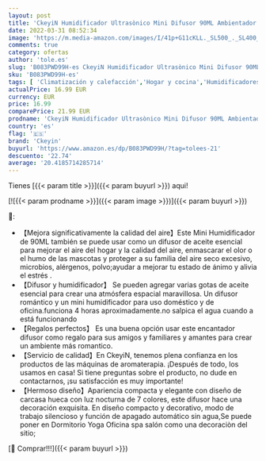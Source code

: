 ```yaml
---
layout: post
title: 'CkeyiN Humidificador Ultrasònico Mini Difusor 90ML Ambientador Aromaterapia Silencioso Apagado Automtico Luces LED 7 Colores Aceites Esenciales Dormitorio Bebe Yoga Oficina Spa Libre de BPA'
date: 2022-03-31 08:52:34
image: 'https://m.media-amazon.com/images/I/41p+G11cKLL._SL500_._SL400_.jpg'
comments: true
category: ofertas
author: 'tole.es'
slug: 'B083PWD99H-es CkeyiN Humidificador Ultrasònico Mini Difusor 90ML...'
sku: 'B083PWD99H-es'
tags: [ 'Climatización y calefacción','Hogar y cocina','Humidificadores','bebe','ckeyin', ]
actualPrice: 16.99 EUR
currency: EUR
price: 16.99
comparePrice: 21.99 EUR
prodname: 'CkeyiN Humidificador Ultrasònico Mini Difusor 90ML Ambientador Aromaterapia Silencioso Apagado Automtico Luces LED 7 Colores Aceites Esenciales Dormitorio Bebe Yoga Oficina Spa Libre de BPA'
country: 'es'
flag: '🇪🇸'
brand: 'Ckeyin'
buyurl: 'https://www.amazon.es/dp/B083PWD99H/?tag=tolees-21'
descuento: '22.74'
average: '20.4185714285714'
---
```


Tienes [{{< param title >}}]({{< param buyurl >}}) aqui!

[![{{< param prodname >}}]({{< param image >}})]({{< param buyurl >}})

🔎:

- 【Mejora significativamente la calidad del aire】Este Mini Humidificador de 90ML también se puede usar como un difusor de aceite esencial para mejorar el aire del hogar y la calidad del aire, enmascarar el olor o el humo de las mascotas y proteger a su familia del aire seco excesivo, microbios, alérgenos, polvo;ayudar a mejorar tu estado de ánimo y alivia el estrés .
- 【Difusor y humidificador】 Se pueden agregar varias gotas de aceite esencial para crear una atmósfera espacial maravillosa. Un difusor romántico y un mini humidificador para uso doméstico y de oficina.funciona 4 horas aproximadamente.no salpica el agua cuando a está funcionando
- 【Regalos perfectos】 Es una buena opción usar este encantador difusor como regalo para sus amigos y familiares y amantes para crear un ambiente más romantico.
- 【Servicio de calidad】En CkeyiN, tenemos plena confianza en los productos de las máquinas de aromaterapia. ¡Después de todo, los usamos en casa! Si tiene preguntas sobre el producto, no dude en contactarnos, ¡su satisfacción es muy importante!
- 【Hermoso diseño】Apariencia compacta y elegante con diseño de carcasa hueca con luz nocturna de 7 colores, este difusor hace una decoración exquisita. En diseño compacto y decorativo, modo de trabajo silencioso y función de apagado automático sin agua,Se puede poner en Dormitorio Yoga Oficina spa salón como una decoraciòn del sitio;

[🛒 Comprar!!!]({{< param buyurl >}})
